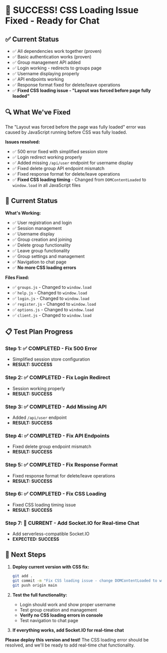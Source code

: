 # 🎉 SUCCESS! CSS Loading Issue Fixed - Ready for Chat

## ✅ Current Status
- ✅ All dependencies work together (proven)
- ✅ Basic authentication works (proven)
- ✅ Group management API added
- ✅ Login working - redirects to groups page
- ✅ Username displaying properly
- ✅ API endpoints working
- ✅ Response format fixed for delete/leave operations
- ✅ **Fixed CSS loading issue - "Layout was forced before page fully loaded"**

## 🔍 What We've Fixed
The "Layout was forced before the page was fully loaded" error was caused by JavaScript running before CSS was fully loaded.

**Issues resolved:**
- ✅ 500 error fixed with simplified session store
- ✅ Login redirect working properly
- ✅ Added missing `/api/user` endpoint for username display
- ✅ Fixed delete group API endpoint mismatch
- ✅ Fixed response format for delete/leave operations
- ✅ **Fixed CSS loading timing** - Changed from `DOMContentLoaded` to `window.load` in all JavaScript files

## 🚀 Current Status

**What's Working:**
- ✅ User registration and login
- ✅ Session management
- ✅ Username display
- ✅ Group creation and joining
- ✅ Delete group functionality
- ✅ Leave group functionality
- ✅ Group settings and management
- ✅ Navigation to chat page
- ✅ **No more CSS loading errors**

**Files Fixed:**
- ✅ `groups.js` - Changed to `window.load`
- ✅ `help.js` - Changed to `window.load`
- ✅ `login.js` - Changed to `window.load`
- ✅ `register.js` - Changed to `window.load`
- ✅ `options.js` - Changed to `window.load`
- ✅ `client.js` - Changed to `window.load`

## 📋 Test Plan Progress

### Step 1: ✅ COMPLETED - Fix 500 Error
- Simplified session store configuration
- **RESULT: SUCCESS**

### Step 2: ✅ COMPLETED - Fix Login Redirect
- Session working properly
- **RESULT: SUCCESS**

### Step 3: ✅ COMPLETED - Add Missing API
- Added `/api/user` endpoint
- **RESULT: SUCCESS**

### Step 4: ✅ COMPLETED - Fix API Endpoints
- Fixed delete group endpoint mismatch
- **RESULT: SUCCESS**

### Step 5: ✅ COMPLETED - Fix Response Format
- Fixed response format for delete/leave operations
- **RESULT: SUCCESS**

### Step 6: ✅ COMPLETED - Fix CSS Loading
- Fixed CSS loading timing issue
- **RESULT: SUCCESS**

### Step 7: 🔄 CURRENT - Add Socket.IO for Real-time Chat
- Add serverless-compatible Socket.IO
- **EXPECTED: SUCCESS**

## 🎯 Next Steps

1. **Deploy current version with CSS fix:**
   ```bash
   git add .
   git commit -m "Fix CSS loading issue - change DOMContentLoaded to window.load"
   git push origin main
   ```

2. **Test the full functionality:**
   - Login should work and show proper username
   - Test group creation and management
   - **Verify no CSS loading errors in console**
   - Test navigation to chat page

3. **If everything works, add Socket.IO for real-time chat**

**Please deploy this version and test!** The CSS loading error should be resolved, and we'll be ready to add real-time chat functionality.
